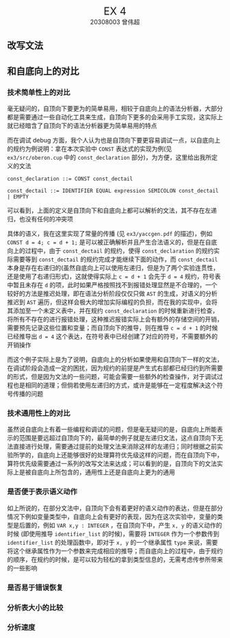 <center><font size=5>EX 4</font></center>
<center>20308003 曾伟超</center>

## 改写文法



## 和自底向上的对比

### 技术简单性上的对比

毫无疑问的，自顶向下要更为的简单易用，相较于自底向上的语法分析器，大部分都是需要通过一些自动化工具来生成，自顶向下更多的会采用手工实现，这实际上就已经暗含了自顶向下的语法分析器更为简单易用的特点

而在调试 debug 方面，我个人认为也是自顶向下要更容易调试一点，以自底向上的规约为例说明：拿在本次实验中 `CONST` 表达式的实现为例(见 `ex3/src/oberon.cup` 中的 `const_declaration` 部分)，为方便，这里给出我所定义的文法

```
const_declaration ::= CONST const_dectail

const_dectail ::= IDENTIFIER EQUAL expression SEMICOLON const_dectail | EMPTY
```

可以看到，上面的定义是自顶向下和自底向上都可以解析的文法，其不存在左递归，也没有任何的冲突项

具体的语义，我在这里实现了常量的传播 (见 `ex3/yaccgen.pdf` 的描述)，例如 `CONST d = 4; c = d + 1;` 是可以被正确解析并且产生合法语义的，但是在自底向上的过程中，由于 `const_dectail` 的规约，使得 `const_declaration` 的规约实际需要等到 `const_dectail` 的规约完成才能继续下面的动作，而 `const_dectail` 本身是存在右递归的(虽然自底向上可以使用左递归，但是为了两个实验连贯性，还是使用了右递归形式)，这就使得实际上 `c = d + 1` 会先于 `d = 4` 规约，符号表中暂且未存在 `d` 的项，此时如果严格按照找不到报错处理显然是不合理的，一个较好的方法是推迟处理，即在语法分析阶段仅仅只做 `AST` 的生成，对语义的分析推迟到 `AST` 遍历，但这样会极大的增加实际编程的负担，而在我的实现中，会将其添加至一个未定义表中，并在规约 `const_declaration` 的时候重新进行检查，将所有不存在的进行报错处理，这种推迟报错实际上会有额外的存储空间的开销，需要预先记录这些位置和变量；而自顶向下的推导，则在推导 `c = d + 1` 的时候已经推导出 `d = 4` 这个表达，在符号表中已经创建了对应的符号，不需要额外的开销操作

而这个例子实际上是为了说明，自底向上的分析如果使用和自顶向下一样的文法，在调试阶段会造成一定的困扰，因为规约的前提是产生式右部都已经归约到所需要的形式，但是因为文法的一些问题，可能会需要一些额外的检查操作，对于调试过程也是相同的道理；但倘若使用左递归的方式，或许是能够在一定程度解决这个符号传播的问题

### 技术通用性上的对比

虽然说自底向上有着一些编程和调试的问题，但是毫无疑问的是，自底向上所能表示的范围是要远超过自顶向下的，最简单的例子就是左递归文法，这点自顶向下无法直接进行处理，需要通过提前的处理文法来消除这样的左递归；同时根据之前实验所学的，自底向上还能够很好的处理算符优先级这样的问题，而在自顶向下中，算符优先级需要通过一系列的改写文法来达成；可以看到的是，自顶向下的文法实际上是被自底向上所包含的，通用性上还是自底向上更为的通用

### 是否便于表示语义动作

如上所说的，在部分文法中，自顶向下会有着更好的语义动作的表达，但是在部分情况下例如变量类型中，自底向上会有更好的表现，因为在这次实验中，变量的类型是后置的，例如 `VAR x,y : INTEGER` ，在自顶向下中，产生 `x, y` 的语义动作的时候 (即使用推导 `identifier_list` 的时候)，需要将 `INTEGER` 作为一个参数传到 `identifier_list` 的处理函数中，即对于 `x, y` 的一个继承属性 `type` 来说，需要将这个继承属性作为一个参数来完成相应的推导；而自底向上的过程中，由于规约的顺序，在规约的时候，是可以较为轻松的拿到类型信息的，无需考虑传参所带来的一些影响

### 是否易于错误恢复



### 分析表大小的比较

### 分析速度


